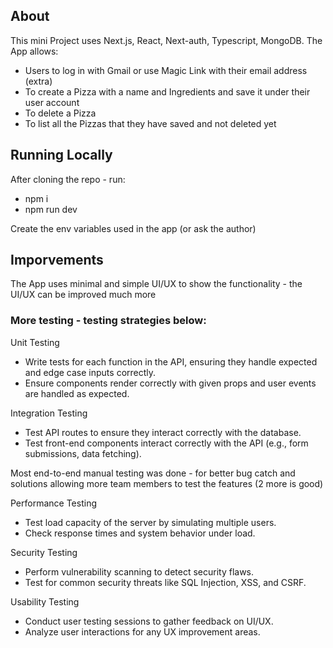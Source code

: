 ## About
This mini Project uses Next.js, React, Next-auth, Typescript, MongoDB. The App allows:  
- Users to log in with Gmail or use Magic Link with their email address (extra)
- To create a Pizza with a name and Ingredients and save it under their user account
- To delete a Pizza
- To list all the Pizzas that they have saved and not deleted yet

## Running Locally
After cloning the repo - run:  
- npm i
- npm run dev

Create the env variables used in the app (or ask the author)

## Imporvements
The App uses minimal and simple UI/UX to show the functionality - the UI/UX can be improved much more
### More testing - testing strategies below:
Unit Testing
- Write tests for each function in the API, ensuring they handle expected and edge case inputs correctly.
- Ensure components render correctly with given props and user events are handled as expected.

Integration Testing
- Test API routes to ensure they interact correctly with the database.
- Test front-end components interact correctly with the API (e.g., form submissions, data fetching).

Most end-to-end manual testing was done - for better bug catch and solutions allowing more team members to test the features (2 more is good)

Performance Testing
- Test load capacity of the server by simulating multiple users.
- Check response times and system behavior under load.

Security Testing
- Perform vulnerability scanning to detect security flaws.
- Test for common security threats like SQL Injection, XSS, and CSRF.

Usability Testing
- Conduct user testing sessions to gather feedback on UI/UX.
- Analyze user interactions for any UX improvement areas.

